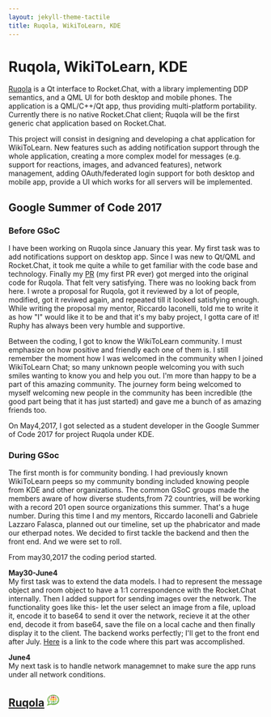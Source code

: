 ```yaml
---
layout: jekyll-theme-tactile
title: Ruqola, WikiToLearn, KDE 
---
```


# Ruqola, WikiToLearn, KDE

[Ruqola](https://github.com/WikiToLearn/Ruqola) is a Qt interface to Rocket.Chat, with a library implementing DDP semantics, and a QML UI for both desktop and mobile phones. The application is a QML/C++/Qt app, thus providing multi-platform portability. Currently there is no native Rocket.Chat client; Ruqola will be the first generic chat application based on Rocket.Chat.

This project will consist in designing and developing a chat application for WikiToLearn. New features such as adding notification support through the whole application, creating a more complex model for messages (e.g. support for reactions, images, and advanced features), network management, adding OAuth/federated login support for both desktop and mobile app, provide a UI which works for all servers will be implemented.

## Google Summer of Code 2017

### Before GSoC
I have been working on Ruqola since January this year. My first task was to add notifications support on desktop app. Since I was new to Qt/QML and Rocket.Chat, it took me quite a while to get familiar with the code base and technology. Finally my [PR](https://github.com/WikiToLearn/Ruqola/pull/3) (my first PR ever) got merged into the original code for Ruqola. That felt very satisfying.
There was no looking back from here. I wrote a proposal for Ruqola, got it reviewed by a lot of people, modified, got it reviwed again, and repeated till it looked satisfying enough. While writing the proposal my mentor, Riccardo Iaconelli, told me to write it as how "I" would like it to be and that it's my baby project, I gotta care of it! Ruphy has always been very humble and supportive.

Between the coding, I got to know the WikiToLearn community. I must emphasize on how positive and friendly each one of them is. I still remember the moment how I was welcomed in the community when I joined WikiToLearn Chat; so many unknown people welcoming you with such smiles wanting to know you and help you out. I'm more than happy to be a part of this amazing community. The journey form being welcomed to myself welcoming new people in the community has been incredible (the good part being that it has just started) and gave me a bunch of as amazing friends too.

On May4,2017, I got selected as a student developer in the Google Summer of Code 2017 for project Ruqola under KDE. 

### During GSoc
The first month is for community bonding. I had previously known WikiToLearn peeps so my community bonding included knowing people from KDE and other organizations. The common GSoC groups made the members aware of how diverse students,from 72 countries, will be working with a record 201 open source organizations this summer. That's a huge number.
During this time I and my mentors, Riccardo Iaconelli and Gabriele Lazzaro Falasca, planned out our timeline, set up the phabricator and made our etherpad notes. We decided to first tackle the backend and then the front end. And we were set to roll.

From may30,2017 the coding period started. 

**May30-June4**  
My first task was to extend the data models. I had to represent the message object and room object to have a 1:1 correspondence with the Rocket.Chat internally. 
Then I added support for sending images over the network. The functionality goes like this- let the user select an image from a file, upload it, encode it to base64 to send it over the network, recieve it at the other end, decode it from base64, save the file on a local cache and then finally display it to the client. The backend works perfectly; I'll get to the front end after July.
[Here](https://github.com/WikiToLearn/Ruqola/pull/5) is a link to the code where this part was accomplished.

**June4**  
My next task is to handle network managemnet to make sure the app runs under all network conditions.
  
  
  
  
  
  
  
## [Ruqola](https://github.com/WikiToLearn/Ruqola) <img src="/images/systray.png" alt="Ruqola-Icon" width="25px" height="25px">
